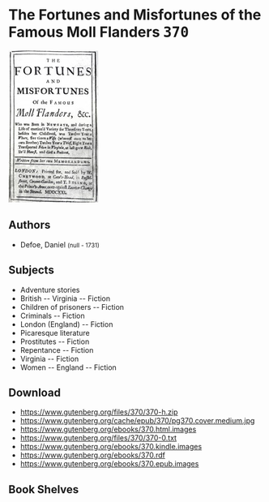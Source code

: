 # The Fortunes and Misfortunes of the Famous Moll Flanders <kbd>370</kbd>

![](./cover.medium.jpg "")

## Authors


 - Defoe, Daniel <small>(null - 1731)</small>

## Subjects


 - Adventure stories
 - British -- Virginia -- Fiction
 - Children of prisoners -- Fiction
 - Criminals -- Fiction
 - London (England) -- Fiction
 - Picaresque literature
 - Prostitutes -- Fiction
 - Repentance -- Fiction
 - Virginia -- Fiction
 - Women -- England -- Fiction

## Download


 - https://www.gutenberg.org/files/370/370-h.zip
 - https://www.gutenberg.org/cache/epub/370/pg370.cover.medium.jpg
 - https://www.gutenberg.org/ebooks/370.html.images
 - https://www.gutenberg.org/files/370/370-0.txt
 - https://www.gutenberg.org/ebooks/370.kindle.images
 - https://www.gutenberg.org/ebooks/370.rdf
 - https://www.gutenberg.org/ebooks/370.epub.images

## Book Shelves



